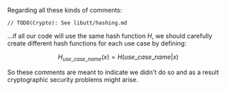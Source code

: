 Regarding all these kinds of comments:

    // TODO(Crypto): See libutt/hashing.md

...if all our code will use the same hash function $H$, we should carefully create different hash functions for each use case by defining:

$$H_{use\_case\_name}(x) = H(use\_case\_name | x)$$

So these comments are meant to indicate we didn't do so and as a result cryptographic security problems might arise.
